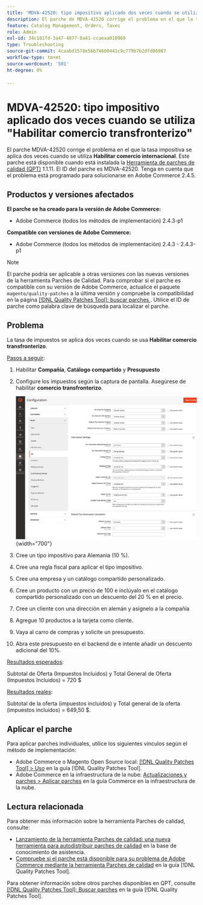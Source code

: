 ```yaml
---
title: 'MDVA-42520: tipo impositivo aplicado dos veces cuando se utiliza "Habilitar comercio transfronterizo"'
description: El parche de MDVA-42520 corrige el problema en el que la tasa impositiva se aplica dos veces cuando se utiliza el **Enable Cross Border Trade**. Este parche está disponible cuando está instalada la [Quality Patches Tool (QPT)](https://experienceleague.adobe.com/en/docs/commerce-operations/tools/quality-patches-tool/quality-patches-tool-to-self-serve-quality-patches) 1.1.11. El ID del parche es MDVA-42520. Tenga en cuenta que el problema está programado para solucionarse en Adobe Commerce 2.4.5.
feature: Catalog Management, Orders, Taxes
role: Admin
exl-id: 34c101fd-3a47-4877-8a41-ccaeaa010969
type: Troubleshooting
source-git-commit: 4caabd1578e56b74600441c9c779b7b2dfd06987
workflow-type: tm+mt
source-wordcount: '501'
ht-degree: 0%

---
```


# MDVA-42520: tipo impositivo aplicado dos veces cuando se utiliza &quot;Habilitar comercio transfronterizo&quot;

El parche MDVA-42520 corrige el problema en el que la tasa impositiva se aplica dos veces cuando se utiliza **Habilitar comercio internacional**. Este parche está disponible cuando está instalada la [Herramienta de parches de calidad (QPT)](https://experienceleague.adobe.com/en/docs/commerce-operations/tools/quality-patches-tool/quality-patches-tool-to-self-serve-quality-patches) 1.1.11. El ID del parche es MDVA-42520. Tenga en cuenta que el problema está programado para solucionarse en Adobe Commerce 2.4.5.

## Productos y versiones afectados

**El parche se ha creado para la versión de Adobe Commerce:**

* Adobe Commerce (todos los métodos de implementación) 2.4.3-p1

**Compatible con versiones de Adobe Commerce:**

* Adobe Commerce (todos los métodos de implementación) 2.4.3 - 2.4.3-p1

>[!NOTE]
>
>El parche podría ser aplicable a otras versiones con las nuevas versiones de la herramienta Parches de Calidad. Para comprobar si el parche es compatible con su versión de Adobe Commerce, actualice el paquete `magento/quality-patches` a la última versión y compruebe la compatibilidad en la página [[!DNL Quality Patches Tool]: buscar parches &#x200B;](https://experienceleague.adobe.com/en/docs/commerce-operations/tools/quality-patches-tool/quality-patches-tool-to-self-serve-quality-patches). Utilice el ID de parche como palabra clave de búsqueda para localizar el parche.

## Problema

La tasa de impuestos se aplica dos veces cuando se usa **Habilitar comercio transfronterizo**.

<u>Pasos a seguir</u>:

1. Habilitar **Compañía**, **Catálogo compartido** y **Presupuesto**
1. Configure los impuestos según la captura de pantalla. Asegúrese de habilitar **comercio transfronterizo**.

   ![Página de configuración de impuestos que muestra opciones de comercio internacional y cálculos de tasas](/help/assets/tools/tax_settings_1.png){width="700"}

1. Cree un tipo impositivo para Alemania (10 %).
1. Cree una regla fiscal para aplicar el tipo impositivo.
1. Cree una empresa y un catálogo compartido personalizado.
1. Cree un producto con un precio de 100 e inclúyalo en el catálogo compartido personalizado con un descuento del 20 % en el precio.
1. Cree un cliente con una dirección en alemán y asígnelo a la compañía
1. Agregue 10 productos a la tarjeta como cliente.
1. Vaya al carro de compras y solicite un presupuesto.
1. Abra este presupuesto en el backend de e intente añadir un descuento adicional del 10%.

<u>Resultados esperados</u>:

Subtotal de Oferta (Impuestos Incluidos) y Total General de Oferta (Impuestos Incluidos) = 720 $

<u>Resultados reales</u>:

Subtotal de la oferta (impuestos incluidos) y Total general de la oferta (impuestos incluidos) = 649,50 $.

## Aplicar el parche

Para aplicar parches individuales, utilice los siguientes vínculos según el método de implementación:

* Adobe Commerce o Magento Open Source local: [[!DNL Quality Patches Tool] > Uso](/help/tools/quality-patches-tool/usage.md) en la guía [!DNL Quality Patches Tool].
* Adobe Commerce en la infraestructura de la nube: [Actualizaciones y parches > Aplicar parches](https://experienceleague.adobe.com/docs/commerce-cloud-service/user-guide/develop/upgrade/apply-patches.html) en la guía Commerce en la infraestructura de la nube.

## Lectura relacionada

Para obtener más información sobre la herramienta Parches de calidad, consulte:

* [Lanzamiento de la herramienta Parches de calidad: una nueva herramienta para autodistribuir parches de calidad](https://experienceleague.adobe.com/en/docs/commerce-operations/tools/quality-patches-tool/quality-patches-tool-to-self-serve-quality-patches) en la base de conocimiento de asistencia.
* [Compruebe si el parche está disponible para su problema de Adobe Commerce mediante la herramienta Parches de calidad](/help/tools/quality-patches-tool/patches-available-in-qpt/check-patch-for-magento-issue-with-magento-quality-patches.md) en la guía [!DNL Quality Patches Tool].

Para obtener información sobre otros parches disponibles en QPT, consulte [[!DNL Quality Patches Tool]: Buscar parches](https://experienceleague.adobe.com/tools/commerce-quality-patches/index.html) en la guía [!DNL Quality Patches Tool].
